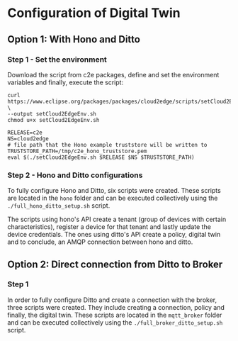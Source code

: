 # Configuration of Digital Twin
## Option 1: With Hono and Ditto

### Step 1 - Set the environment
Download the script from c2e packages, define and set the environment variables and finally, execute the script:

    curl https://www.eclipse.org/packages/packages/cloud2edge/scripts/setCloud2EdgeEnv.sh \
    --output setCloud2EdgeEnv.sh
    chmod u+x setCloud2EdgeEnv.sh

    RELEASE=c2e
    NS=cloud2edge
    # file path that the Hono example truststore will be written to
    TRUSTSTORE_PATH=/tmp/c2e_hono_truststore.pem
    eval $(./setCloud2EdgeEnv.sh $RELEASE $NS $TRUSTSTORE_PATH)


### Step 2 - Hono and Ditto configurations
To fully configure Hono and Ditto, six scripts were created. These scripts are located in the `hono` folder and can be executed collectively using the `./full_hono_ditto_setup.sh` script.

The scripts using hono's API create a tenant (group of devices with certain characteristics), register a device for that tenant and lastly update the device credentials. The ones using ditto's API create a policy, digital twin and to conclude, an AMQP connection between hono and ditto.


## Option 2: Direct connection from Ditto to Broker

### Step 1
In order to fully configure Ditto and create a connection with the broker, three scripts were created. They include creating a connection, policy and finally, the digital twin. These scripts are located in the `mqtt_broker` folder and can be executed collectively using the `./full_broker_ditto_setup.sh` script.


